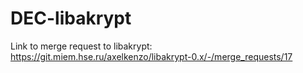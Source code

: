 # DEC-libakrypt

Link to merge request to libakrypt: https://git.miem.hse.ru/axelkenzo/libakrypt-0.x/-/merge_requests/17